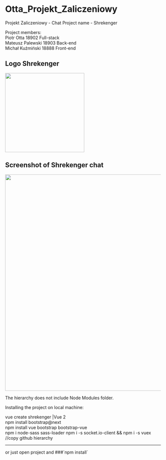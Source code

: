 # Otta_Projekt_Zaliczeniowy

Projekt Zaliczeniowy - Chat
Project name - Shrekenger </br>

Project members:</br>
Piotr Otta       18902 Full-stack</br>
Mateusz Palewski 18903 Back-end</br>
Michał Kuźmiński 18888 Front-end</br>

<h2>Logo Shrekenger</h2>
<img src="https://github.com/PiotrOtta/Otta_Projekt_Zaliczeniowy/blob/main/public/img/Shrekenger.2da771dd.png" width="256">

<h2>Screenshot of Shrekenger chat</h2>
<img src="https://github.com/PiotrOtta/Otta_Projekt_Zaliczeniowy/blob/OCS-17/HTML%20CSS%20ChatBox%20Design/Assets/ShrekengerChat.png" width="700">

<p>The hierarchy does not include Node Modules folder.</p>

<p>Installing the project on local machine:</p>
vue create shrekenger |Vue 2</br>
npm install bootstrap@next</br>
npm install vue bootstrap bootstrap-vue</br>
npm i node-sass sass-loader
npm i -s socket.io-client && npm i -s vuex
//copy github hierarchy</br>
<hr />
or just open project and ###`npm install`
